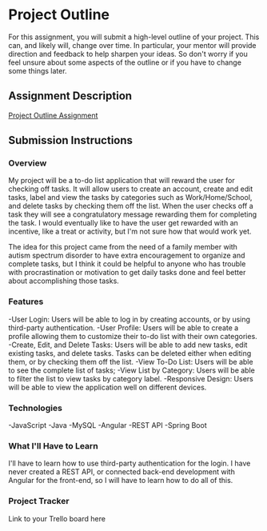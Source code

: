 # Project Outline
For this assignment, you will submit a high-level outline of your project. This can, and likely will, change over time. In particular, your mentor will provide direction and feedback to help sharpen your ideas. So don't worry if you feel unsure about some aspects of the outline or if you have to change some things later.

## Assignment Description
[Project Outline Assignment](https://education.launchcode.org/liftoff/modules/assignments/project-outline)

## Submission Instructions

### Overview
My project will be a to-do list application that will reward the user for checking off tasks. It will allow users to create an account, create and edit tasks, label and view the tasks by categories such as Work/Home/School, and delete tasks by checking them off the list. When the user checks off a task they will see a congratulatory message rewarding them for completing the task. I would eventually like to have the user get rewarded with an incentive, like a treat or activity, but I'm not sure how that would work yet. 

The idea for this project came from the need of a family member with autism spectrum disorder to have extra encouragement to organize and complete tasks, but I think it could be helpful to anyone who has trouble with procrastination or motivation to get daily tasks done and feel better about accomplishing those tasks.

### Features
-User Login: Users will be able to log in by creating accounts, or by using third-party authentication. 
-User Profile: Users will be able to create a profile allowing them to customize their to-do list with their own categories.
-Create, Edit, and Delete Tasks: Users will be able to add new tasks, edit existing tasks, and delete tasks. Tasks can be deleted either when editing them, or by checking them off the list. 
-View To-Do List: Users will be able to see the complete list of tasks;
-View List by Category: Users will be able to filter the list to view tasks by category label.
-Responsive Design: Users will be able to view the application well on different devices.

### Technologies
-JavaScript
-Java
-MySQL
-Angular
-REST API 
-Spring Boot

### What I'll Have to Learn
I'll have to learn how to use third-party authentication for the login. I have never created a REST API, or connected back-end development with Angular for the front-end, so I will have to learn how to do all of this.

### Project Tracker
Link to your Trello board here
